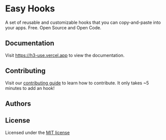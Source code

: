 # Easy Hooks

A set of reusable and customizable hooks that you can copy-and-paste into your apps. Free. Open Source and Open Code.

## Documentation

Visit https://h3-use.vercel.app to view the documentation.

## Contributing

Visit our [contributing guide](https://github.com/h3rmel/h3-use/blob/main/CONTRIBUTING.md) to learn how to contribute. It only takes ~5 minutes to add an hook!

## Authors

<!-- TODO: add Repobeats when repository is public -->

## License

Licensed under the [MIT license](./LICENSE)
